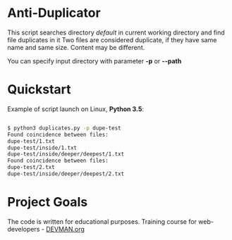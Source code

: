 # Anti-Duplicator

This script searches directory _default_ in current working directory and find file duplicates in it
Two files are considered duplicate, if they have same name and same size. Content may be different.

You can specify input directory with parameter __-p__ or __--path__

# Quickstart

Example of script launch on Linux, __Python 3.5__:

```bash

$ python3 duplicates.py -p dupe-test
Found coincidence between files:
dupe-test/1.txt
dupe-test/inside/1.txt
dupe-test/inside/deeper/deepest/1.txt
Found coincidence between files:
dupe-test/2.txt
dupe-test/inside/deeper/deepest/2.txt


```

# Project Goals

The code is written for educational purposes. Training course for web-developers - [DEVMAN.org](https://devman.org)
